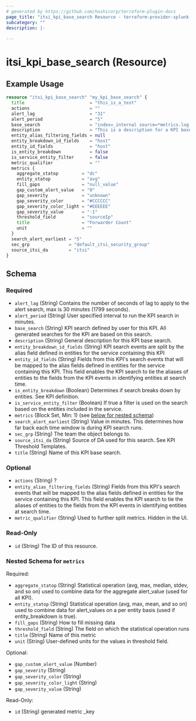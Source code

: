 ```yaml
---
# generated by https://github.com/hashicorp/terraform-plugin-docs
page_title: "itsi_kpi_base_search Resource - terraform-provider-splunk-itsi"
subcategory: ""
description: |-
  
---
```


# itsi_kpi_base_search (Resource)



## Example Usage

```terraform
resource "itsi_kpi_base_search" "my_kpi_base_search" {
  title                         = "this_is_a_test"
  actions                       = ""
  alert_lag                     = "31"
  alert_period                  = "5"
  base_search                   = "index=_internal source=*metrics.log group=tcpin_connections \n | eval sourceHost=if(isnull(hostname), sourceHost,hostname)"
  description                   = "This is a description for a KPI base search"
  entity_alias_filtering_fields = null
  entity_breakdown_id_fields    = "host"
  entity_id_fields              = "host"
  is_entity_breakdown           = false
  is_service_entity_filter      = false
  metric_qualifier              = ""
  metrics {
    aggregate_statop         = "dc"
    entity_statop            = "avg"
    fill_gaps                = "null_value"
    gap_custom_alert_value   = "0"
    gap_severity             = "unknown"
    gap_severity_color       = "#CCCCCC"
    gap_severity_color_light = "#EEEEEE"
    gap_severity_value       = "-1"
    threshold_field          = "sourceIp"
    title                    = "Forwarder Count"
    unit                     = ""
  }
  search_alert_earliest = "5"
  sec_grp               = "default_itsi_security_group"
  source_itsi_da        = "itsi"
}
```

<!-- schema generated by tfplugindocs -->
## Schema

### Required

- `alert_lag` (String) Contains the number of seconds of lag to apply to the alert search, max is 30 minutes (1799 seconds).
- `alert_period` (String) User specified interval to run the KPI search in minutes.
- `base_search` (String) KPI search defined by user for this KPI. All generated searches for the KPI are based on this search.
- `description` (String) General description for this KPI base search.
- `entity_breakdown_id_fields` (String) KPI search events are split by the alias field defined in entities for the service containing this KPI
- `entity_id_fields` (String) Fields from this KPI's search events that will be mapped to the alias fields defined in entities for the service containing this KPI. This field enables the KPI search to tie the aliases of entities to the fields from the KPI events in identifying entities at search time.
- `is_entity_breakdown` (Boolean) Determines if search breaks down by entities. See KPI definition.
- `is_service_entity_filter` (Boolean) If true a filter is used on the search based on the entities included in the service.
- `metrics` (Block Set, Min: 1) (see [below for nested schema](#nestedblock--metrics))
- `search_alert_earliest` (String) Value in minutes. This determines how far back each time window is during KPI search runs.
- `sec_grp` (String) The team the object belongs to.
- `source_itsi_da` (String) Source of DA used for this search. See KPI Threshold Templates.
- `title` (String) Name of this KPI base search.

### Optional

- `actions` (String) ?
- `entity_alias_filtering_fields` (String) Fields from this KPI's search events that will be mapped to the alias fields defined in entities for the service containing this KPI. This field enables the KPI search to tie the aliases of entities to the fields from the KPI events in identifying entities at search time.
- `metric_qualifier` (String) Used to further split metrics. Hidden in the UI.

### Read-Only

- `id` (String) The ID of this resource.

<a id="nestedblock--metrics"></a>
### Nested Schema for `metrics`

Required:

- `aggregate_statop` (String) Statistical operation (avg, max, median, stdev, and so on) used to combine data for the aggregate alert_value (used for all KPI).
- `entity_statop` (String) Statistical operation (avg, max, mean, and so on) used to combine data for alert_values on a per entity basis (used if entity_breakdown is true).
- `fill_gaps` (String) How to fill missing data
- `threshold_field` (String) The field on which the statistical operation runs
- `title` (String) Name of this metric
- `unit` (String) User-defined units for the values in threshold field.

Optional:

- `gap_custom_alert_value` (Number)
- `gap_severity` (String)
- `gap_severity_color` (String)
- `gap_severity_color_light` (String)
- `gap_severity_value` (String)

Read-Only:

- `id` (String) generated metric _key


